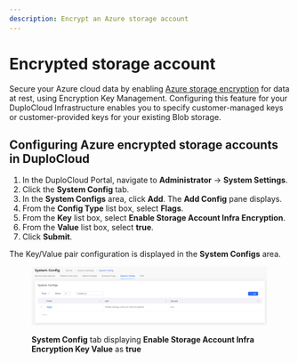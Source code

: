 ```yaml
---
description: Encrypt an Azure storage account
---
```


# Encrypted storage account

Secure your Azure cloud data by enabling [Azure storage encryption](https://learn.microsoft.com/en-us/azure/storage/common/storage-service-encryption) for data at rest, using Encryption Key Management. Configuring this feature for your DuploCloud Infrastructure enables you to specify customer-managed keys or customer-provided keys for your existing Blob storage.

## Configuring Azure encrypted storage accounts in DuploCloud

1. In the DuploCloud Portal, navigate to **Administrator** -> **System Settings**.&#x20;
2. Click the **System Config** tab.
3. In the **System Configs** area, click **Add**. The **Add Config** pane displays.
4. From the **Config Type** list box, select **Flags**.
5. From the **Key** list box, select **Enable Storage Account Infra Encryption**.
6. From the **Value** list box, select **true**.
7. Click **Submit**.

The Key/Value pair configuration is displayed in the **System Configs** area.&#x20;

<figure><img src="../../../.gitbook/assets/Screenshot (227).png" alt=""><figcaption><p><strong>System Config</strong> tab displaying <strong>Enable Storage Account Infra Encryption Key Value</strong> as <strong>true</strong></p></figcaption></figure>
